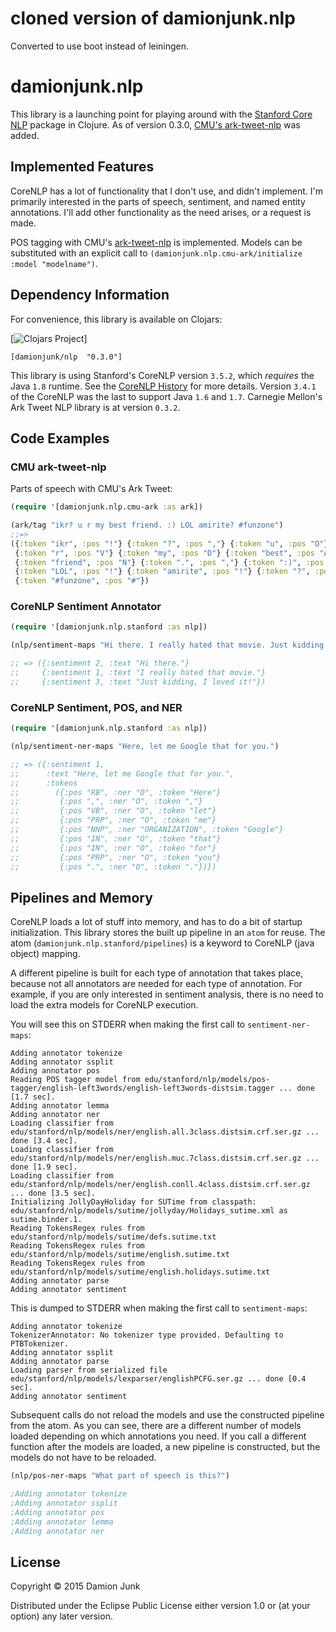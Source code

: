 # cloned version of damionjunk.nlp

Converted to use boot instead of leiningen.

# damionjunk.nlp

This library is a launching point for playing around with the [Stanford Core NLP](http://nlp.stanford.edu/software/corenlp.shtml) package in Clojure.
As of version 0.3.0, [CMU's ark-tweet-nlp](http://www.ark.cs.cmu.edu/TweetNLP/) was added.

## Implemented Features

CoreNLP has a lot of functionality that I don't use, and didn't implement.
I'm primarily interested in the parts of speech, sentiment, and named entity annotations.
I'll add other functionality as the need arises, or a request is made.

POS tagging with CMU's [ark-tweet-nlp](https://github.com/brendano/ark-tweet-nlp/) is implemented.
Models can be substituted with an explicit call to `(damionjunk.nlp.cmu-ark/initialize :model "modelname")`.

## Dependency Information

For convenience, this library is available on Clojars:

[![Clojars Project](http://clojars.org/damionjunk/nlp/latest-version.svg)]

```
[damionjunk/nlp  "0.3.0"]
```

This library is using Stanford's CoreNLP version `3.5.2`, which *requires* the Java `1.8` runtime.
See the [CoreNLP History](http://nlp.stanford.edu/software/corenlp.shtml#history) for more details.
Version `3.4.1` of the CoreNLP was the last to support Java `1.6` and `1.7`.
Carnegie Mellon's Ark Tweet NLP library is at version `0.3.2`.

## Code Examples

### CMU ark-tweet-nlp

Parts of speech with CMU's Ark Tweet:

```clojure
(require '[damionjunk.nlp.cmu-ark :as ark])

(ark/tag "ikr? u r my best friend. :) LOL amirite? #funzone")
;;=>
({:token "ikr", :pos "!"} {:token "?", :pos ","} {:token "u", :pos "O"}
 {:token "r", :pos "V"} {:token "my", :pos "D"} {:token "best", :pos "A"}
 {:token "friend", :pos "N"} {:token ".", :pos ","} {:token ":)", :pos "E"}
 {:token "LOL", :pos "!"} {:token "amirite", :pos "!"} {:token "?", :pos ","}
 {:token "#funzone", :pos "#"})
```

### CoreNLP Sentiment Annotator

```clojure
(require '[damionjunk.nlp.stanford :as nlp])

(nlp/sentiment-maps "Hi there. I really hated that movie. Just kidding, I loved it!")

;; => ({:sentiment 2, :text "Hi there."}
;;     {:sentiment 1, :text "I really hated that movie."}
;;     {:sentiment 3, :text "Just kidding, I loved it!"})

```

### CoreNLP Sentiment, POS, and NER

```clojure
(require '[damionjunk.nlp.stanford :as nlp])

(nlp/sentiment-ner-maps "Here, let me Google that for you.")

;; => ({:sentiment 1,
;;      :text "Here, let me Google that for you.",
;;      :tokens
;;        ({:pos "RB", :ner "O", :token "Here"}
;;         {:pos ",", :ner "O", :token ","}
;;         {:pos "VB", :ner "O", :token "let"}
;;         {:pos "PRP", :ner "O", :token "me"}
;;         {:pos "NNP", :ner "ORGANIZATION", :token "Google"}
;;         {:pos "IN", :ner "O", :token "that"}
;;         {:pos "IN", :ner "O", :token "for"}
;;         {:pos "PRP", :ner "O", :token "you"}
;;         {:pos ".", :ner "O", :token "."})})
```

## Pipelines and Memory

CoreNLP loads a lot of stuff into memory, and has to do a bit of startup initialization.
This library stores the built up pipeline in an `atom` for reuse.
The atom (`damionjunk.nlp.stanford/pipelines`) is a keyword to CoreNLP (java object) mapping.

A different pipeline is built for each type of annotation that takes place, because
not all annotators are needed for each type of annotation.
For example, if you are only interested in sentiment analysis, there is no need to load the extra models for CoreNLP execution.

You will see this on STDERR when making the first call to `sentiment-ner-maps`:

```
Adding annotator tokenize
Adding annotator ssplit
Adding annotator pos
Reading POS tagger model from edu/stanford/nlp/models/pos-tagger/english-left3words/english-left3words-distsim.tagger ... done [1.7 sec].
Adding annotator lemma
Adding annotator ner
Loading classifier from edu/stanford/nlp/models/ner/english.all.3class.distsim.crf.ser.gz ... done [3.4 sec].
Loading classifier from edu/stanford/nlp/models/ner/english.muc.7class.distsim.crf.ser.gz ... done [1.9 sec].
Loading classifier from edu/stanford/nlp/models/ner/english.conll.4class.distsim.crf.ser.gz ... done [3.5 sec].
Initializing JollyDayHoliday for SUTime from classpath: edu/stanford/nlp/models/sutime/jollyday/Holidays_sutime.xml as sutime.binder.1.
Reading TokensRegex rules from edu/stanford/nlp/models/sutime/defs.sutime.txt
Reading TokensRegex rules from edu/stanford/nlp/models/sutime/english.sutime.txt
Reading TokensRegex rules from edu/stanford/nlp/models/sutime/english.holidays.sutime.txt
Adding annotator parse
Adding annotator sentiment
```

This is dumped to STDERR when making the first call to `sentiment-maps`:

```
Adding annotator tokenize
TokenizerAnnotator: No tokenizer type provided. Defaulting to PTBTokenizer.
Adding annotator ssplit
Adding annotator parse
Loading parser from serialized file edu/stanford/nlp/models/lexparser/englishPCFG.ser.gz ... done [0.4 sec].
Adding annotator sentiment
```

Subsequent calls do not reload the models and use the constructed pipeline from the atom.
As you can see, there are a different number of models loaded depending on which annotations you need.
If you call a different function after the models are loaded, a new pipeline is constructed, but the models do not have to be reloaded.

```clojure
(nlp/pos-ner-maps "What part of speech is this?")

;Adding annotator tokenize
;Adding annotator ssplit
;Adding annotator pos
;Adding annotator lemma
;Adding annotator ner
```

## License

Copyright © 2015 Damion Junk

Distributed under the Eclipse Public License either version 1.0 or (at your option) any later version.
